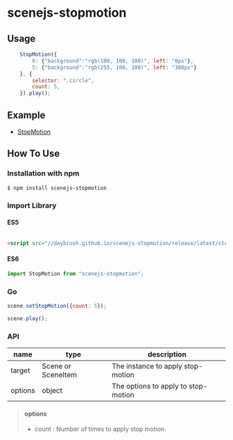 # scenejs-stopmotion

## Usage
```js
    StopMotion({
        0: {"background":"rgb(100, 100, 100)", left: "0px"},
        5: {"background":"rgb(255, 100, 100)", left: "300px"}
    }, {
        selector: ".circle",
        count: 5,
    }).play();
```
## Example
* [StopMotion](//daybrush.github.io/scenejs-stopmotion/example/stopmotion.html)

## How To Use

### Installation with npm

```bash
$ npm install scenejs-stopmotion
```

### Import Library
#### ES5
```html

<script src="//daybrush.github.io/scenejs-stopmotion/release/latest/stopmotion.min.js">
```
#### ES6
```js
import StopMotion from "scenejs-stopmotion";
```

### Go

```js
scene.setStopMotion({count: 5});

scene.play();
```


### API

|name|type|description|
|---|---|---|
|target|Scene or SceneItem| The instance to apply stop-motion|
|options|object| The options to apply to stop-motion|

> #### options
> * count : Number of times to apply stop motion.

